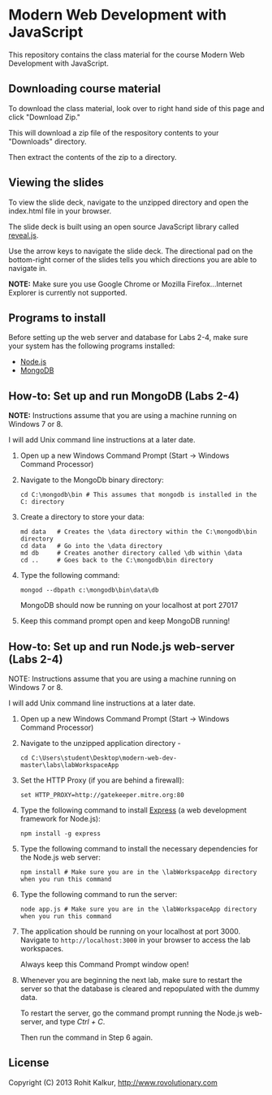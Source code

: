 # Modern Web Development with JavaScript

This repository contains the class material for the course Modern Web Development with JavaScript.

## Downloading course material

To download the class material, look over to right hand side of this page and click "Download Zip."

This will download a zip file of the respository contents to your "Downloads" directory.

Then extract the contents of the zip to a directory.

## Viewing the slides

To view the slide deck, navigate to the unzipped directory and open the index.html file in your browser.

The slide deck is built using an open source JavaScript library called [reveal.js](https://github.com/hakimel/reveal.js).

Use the arrow keys to navigate the slide deck. The directional pad on the bottom-right corner of the slides tells you which directions you are able to navigate in.

**NOTE:** Make sure you use Google Chrome or Mozilla Firefox...Internet Explorer is currently not supported.

## Programs to install

Before setting up the web server and database for Labs 2-4, make sure your system has the following programs installed:

+ [Node.js](http://nodejs.org/download/)
+ [MongoDB](http://www.mongodb.org/downloads)

## How-to: Set up and run MongoDB (Labs 2-4)

**NOTE:** Instructions assume that you are using a machine running on Windows 7 or 8.

I will add Unix command line instructions at a later date.


1. Open up a new Windows Command Prompt (Start -> Windows Command Processor)

2. Navigate to the MongoDb binary directory: 
	```
	cd C:\mongodb\bin # This assumes that mongodb is installed in the C: directory
	```

3. Create a directory to store your data:
	```
	md data   # Creates the \data directory within the C:\mongodb\bin directory
	cd data   # Go into the \data directory
	md db     # Creates another directory called \db within \data
	cd ..     # Goes back to the C:\mongodb\bin directory
	```

4. Type the following command: 
	```
	mongod --dbpath c:\mongodb\bin\data\db
	```
    MongoDB should now be running on your localhost at port 27017
 
5. Keep this command prompt open and keep MongoDB running!


## How-to: Set up and run Node.js web-server (Labs 2-4)

NOTE: Instructions assume that you are using a machine running on Windows 7 or 8.

I will add Unix command line instructions at a later date.


1. Open up a new Windows Command Prompt (Start -> Windows Command Processor)

2. Navigate to the unzipped application directory - 
	```
	cd C:\Users\student\Desktop\modern-web-dev-master\labs\labWorkspaceApp
	```

3. Set the HTTP Proxy (if you are behind a firewall):
	```
	set HTTP_PROXY=http://gatekeeper.mitre.org:80
	```

4. Type the following command to install [Express](http://expressjs.com/) (a web development framework for Node.js):
	```
	npm install -g express
	```

5. Type the following command to install the necessary dependencies for the Node.js web server:
	```
	npm install # Make sure you are in the \labWorkspaceApp directory when you run this command
	```

6. Type the following command to run the server:
	```			
	node app.js # Make sure you are in the \labWorkspaceApp directory when you run this command
	```

7. The application should be running on your localhost at port 3000. Navigate to <code>http://localhost:3000</code> in your browser to access the lab workspaces.

	Always keep this Command Prompt window open!

8. Whenever you are beginning the next lab, make sure to restart the server so that the database is cleared and repopulated with the dummy data. 

   To restart the server, go the command prompt running the Node.js web-server, and type _Ctrl + C_. 

   Then run the command in Step 6 again.

## License

Copyright (C) 2013 Rohit Kalkur, http://www.rovolutionary.com
